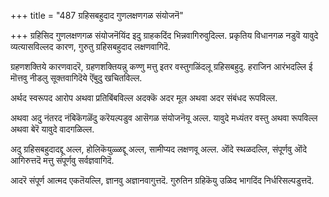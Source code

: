 +++
title = "487 ग्रहिसबहुदाद गुणलक्षणगळ संयोजनॆ"

+++
ग्रहिसिद गुणलक्षणगळ संयोजनॆयिंद इदु ग्राहकदिंद भिन्नवागिरुवुदिल्ल. प्रकृतिय विधानगळ नडुवॆ यावुदे व्यत्यासविल्लद कारण, गुरुतु ग्रहिसबहुदाद लक्षणवागिदॆ.

ग्रहणशक्तिये कारणवादरॆ, ग्रहणशक्तियन्नु कण्णु मत्तु इतर वस्तुगळिंदलू ग्रहिसबहुदु. हराजिन आरंभदल्लि ई मॊत्तवु नीडलु सूक्तवागिदॆये ऎंबुदु खचितविल्ल.

अर्थद स्वरूपद आरोप अथवा प्रतिबिंबविल्ल अदक्कॆ अदर मूल अथवा अदर संबंधद रूपविल्ल.

अथवा अदु नंतरद नंबिकॆगळॆंदु करॆयल्पडुव आसॆगळ संयोजनॆयू अल्ल. यावुदे मध्यंतर वस्तु अथवा रूपविल्ल अथवा बेरॆ यावुदे वादगळिल्ल.

अदु ग्रहिसबहुदादद्दू अल्ल, होलिकॆयुळ्ळद्दू अल्ल, सामीप्यद लक्षणवू अल्ल. ऒंदे स्थळदल्लि, संपूर्णवु ऒंदे आगिरुत्तदॆ मत्तु संपूर्णवु सर्वज्ञवागिदॆ.

आदरॆ संपूर्ण आत्मद एकतॆयल्लि, ज्ञानवु अज्ञानवागुत्तदॆ. गुरुतिन ग्रहिकॆयु उळिद भागदिंद निर्धरिसल्पडुत्तदॆ.

